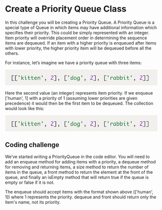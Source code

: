 # Create a Priority Queue Class

In this challenge you will be creating a Priority Queue. A Priority Queue is a special type of Queue in which items may have additional information which specifies their priority. This could be simply represented with an integer. Item priority will override placement order in determining the sequence items are dequeued. If an item with a higher priority is enqueued after items with lower priority, the higher priority item will be dequeued before all the others.

For instance, let’s imagine we have a priority queue with three items:

![example1](./assets/example1.png)

Here the second value (an integer) represents item priority. If we enqueue ['human', 1] with a priority of 1 (assuming lower priorities are given precedence) it would then be the first item to be dequeued. The collection would look like this:

![example2](./assets/example1.png)

## Coding challenge

We’ve started writing a PriorityQueue in the code editor. You will need to add an enqueue method for adding items with a priority, a dequeue method for removing and returning items, a size method to return the number of items in the queue, a front method to return the element at the front of the queue, and finally an isEmpty method that will return true if the queue is empty or false if it is not.

The enqueue should accept items with the format shown above (['human', 1]) where 1 represents the priority. dequeue and front should return only the item's name, not its priority.
